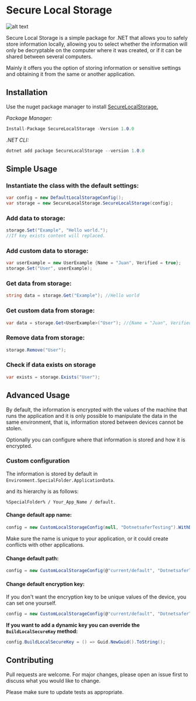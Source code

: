 # Secure Local Storage

![alt text](https://github.com/dotnetsafer/SecureLocalStorage/blob/master/Blobs/SecureLocalSmall.png?raw=true)

Secure Local Storage is a simple package for .NET that allows you to safely store information locally, allowing you to select whether the information will only be decryptable on the computer where it was created, or if it can be shared between several computers.

Mainly it offers you the option of storing information or sensitive settings and obtaining it from the same or another application.

## Installation

Use the nuget package manager to install [SecureLocalStorage.](https://www.nuget.org/packages/SecureLocalStorage/)

_Package Manager:_
```csharp
Install-Package SecureLocalStorage -Version 1.0.0
```
_.NET CLI:_
```csharp
dotnet add package SecureLocalStorage --version 1.0.0
```

## Simple Usage


### Instantiate the class with the default settings:

```csharp
var config = new DefaultLocalStorageConfig();
var storage = new SecureLocalStorage.SecureLocalStorage(config);
```
### Add data to storage:
```csharp
storage.Set("Example", "Hello world.");
//If key exists content will replaced.
```
### Add custom data to storage:
```csharp
var userExample = new UserExample {Name = "Juan", Verified = true};
storage.Set("User", userExample);
```
### Get data from storage:
```csharp
string data = storage.Get("Example"); //Hello world
```
### Get custom data from storage:
```csharp
var data = storage.Get<UserExample>("User"); //{Name = "Juan", Verified = true}
```
### Remove data from storage:
```csharp
storage.Remove("User");
```
### Check if data exists on storage
```csharp
var exists = storage.Exists("User");
```

## Advanced Usage

By default, the information is encrypted with the values of the machine that runs the application and it is only possible to manipulate the data in the same environment, that is, information stored between devices cannot be stolen.

Optionally you can configure where that information is stored and how it is encrypted.

### Custom configuration

The information is stored by default in `Environment.SpecialFolder.ApplicationData`.

and its hierarchy is as follows:

`%SpecialFolder% / Your_App_Name / default.`

#### Change default app name:

```csharp
config = new CustomLocalStorageConfig(null, "DotnetsaferTesting").WithDefaultKeyBuilder();
```
Make sure the name is unique to your application, or it could create conflicts with other applications.

#### Change default path:

```csharp
config = new CustomLocalStorageConfig(@"current/default", "DotnetsaferTesting").WithDefaultKeyBuilder();
```

#### Change default encryption key:

If you don't want the encryption key to be unique values of the device, you can set one yourself.
```csharp
config = new CustomLocalStorageConfig(@"current/default", "DotnetsaferTesting", "secret1234");
```
**If you want to add a dynamic key you can override the `BuildLocalSecureKey` method:**

```csharp
config.BuildLocalSecureKey = () => Guid.NewGuid().ToString();
```

## Contributing
Pull requests are welcome. For major changes, please open an issue first to discuss what you would like to change.

Please make sure to update tests as appropriate.
